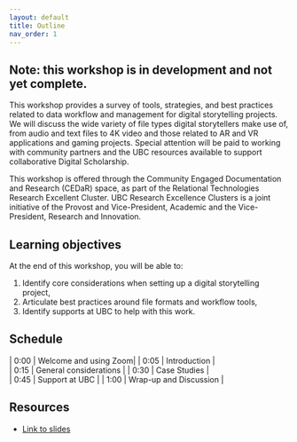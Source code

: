 ```yaml
---
layout: default
title: Outline
nav_order: 1
---
```


## Note: this workshop is in development and not yet complete.

This workshop provides a survey of tools, strategies, and best practices related to data workflow and management for digital storytelling projects. We will discuss the wide variety of file types digital storytellers make use of, from audio and text files to 4K video and those related to AR and VR applications and gaming projects. Special attention will be paid to working with community partners and the UBC resources available to support collaborative Digital Scholarship.

This workshop is offered through the Community Engaged Documentation and Research (CEDaR) space, as part of the Relational Technologies Research Excellent Cluster. UBC Research Excellence Clusters is a joint initiative of the Provost and Vice-President, Academic and the Vice-President, Research and Innovation.

## Learning objectives

At the end of this workshop, you will be able to:
1. Identify core considerations when setting up a digital storytelling project,
2. Articulate best practices around file formats and workflow tools,
3. Identify supports at UBC to help with this work.

## Schedule

| 0:00 | Welcome and using Zoom|
| 0:05 | Introduction |  
| 0:15 | General considerations |
| 0:30 | Case Studies |   
| 0:45 | Support at UBC |
| 1:00 | Wrap-up and Discussion |

## Resources
* [Link to slides](https://docs.google.com/presentation/d/1Cz2nIAY_LhLuwuB73Lt8KcSKLEbTd_7aD8YWQrEY0X8/edit?usp=sharing)
